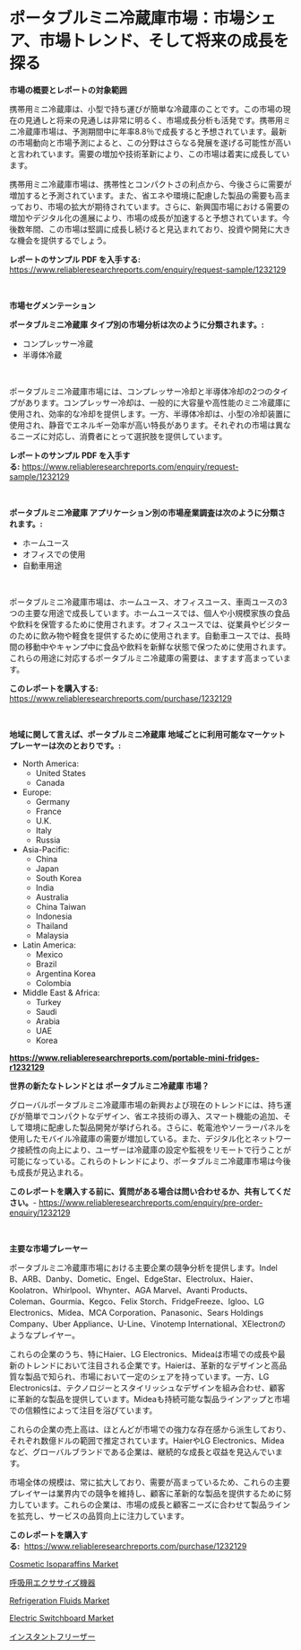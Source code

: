 <p><h1>ポータブルミニ冷蔵庫市場：市場シェア、市場トレンド、そして将来の成長を探る</h1></p><p><strong>市場の概要とレポートの対象範囲</strong></p>
<p><p>携帯用ミニ冷蔵庫は、小型で持ち運びが簡単な冷蔵庫のことです。この市場の現在の見通しと将来の見通しは非常に明るく、市場成長分析も活発です。携帯用ミニ冷蔵庫市場は、予測期間中に年率8.8％で成長すると予想されています。最新の市場動向と市場予測によると、この分野はさらなる発展を遂げる可能性が高いと言われています。需要の増加や技術革新により、この市場は着実に成長しています。</p><p>携帯用ミニ冷蔵庫市場は、携帯性とコンパクトさの利点から、今後さらに需要が増加すると予測されています。また、省エネや環境に配慮した製品の需要も高まっており、市場の拡大が期待されています。さらに、新興国市場における需要の増加やデジタル化の進展により、市場の成長が加速すると予想されています。今後数年間、この市場は堅調に成長し続けると見込まれており、投資や開発に大きな機会を提供するでしょう。</p></p>
<p><strong>レポートのサンプル PDF を入手する:</strong> <a href="https://www.reliableresearchreports.com/enquiry/request-sample/1232129">https://www.reliableresearchreports.com/enquiry/request-sample/1232129</a></p>
<p>&nbsp;</p>
<p><strong>市場セグメンテーション</strong></p>
<p><strong>ポータブルミニ冷蔵庫 タイプ別の市場分析は次のように分類されます。:</strong></p>
<p><ul><li>コンプレッサー冷蔵</li><li>半導体冷蔵</li></ul></p>
<p>&nbsp;</p>
<p><p>ポータブルミニ冷蔵庫市場には、コンプレッサー冷却と半導体冷却の2つのタイプがあります。コンプレッサー冷却は、一般的に大容量や高性能のミニ冷蔵庫に使用され、効率的な冷却を提供します。一方、半導体冷却は、小型の冷却装置に使用され、静音でエネルギー効率が高い特長があります。それぞれの市場は異なるニーズに対応し、消費者にとって選択肢を提供しています。</p></p>
<p><strong>レポートのサンプル PDF を入手する:</strong>&nbsp;<a href="https://www.reliableresearchreports.com/enquiry/request-sample/1232129">https://www.reliableresearchreports.com/enquiry/request-sample/1232129</a></p>
<p>&nbsp;</p>
<p><strong> ポータブルミニ冷蔵庫 アプリケーション別の市場産業調査は次のように分類されます。:</strong></p>
<p><ul><li>ホームユース</li><li>オフィスでの使用</li><li>自動車用途</li></ul></p>
<p>&nbsp;</p>
<p><p>ポータブルミニ冷蔵庫市場は、ホームユース、オフィスユース、車両ユースの3つの主要な用途で成長しています。ホームユースでは、個人や小規模家族の食品や飲料を保管するために使用されます。オフィスユースでは、従業員やビジターのために飲み物や軽食を提供するために使用されます。自動車ユースでは、長時間の移動中やキャンプ中に食品や飲料を新鮮な状態で保つために使用されます。これらの用途に対応するポータブルミニ冷蔵庫の需要は、ますます高まっています。</p></p>
<p><strong>このレポートを購入する:</strong>&nbsp; <a href="https://www.reliableresearchreports.com/purchase/1232129">https://www.reliableresearchreports.com/purchase/1232129</a></p>
<p>&nbsp;</p>
<p><strong>地域に関して言えば、ポータブルミニ冷蔵庫 地域ごとに利用可能なマーケットプレーヤーは次のとおりです。:</strong></p>
<p><ul>
    <li>
        North America:
        <ul>
            <li>United States</li>
            <li>Canada</li>
        </ul>
    </li>
    <li>
        Europe:
        <ul>
            <li>Germany</li>
            <li>France</li>
            <li>U.K.</li>
            <li>Italy</li>
            <li>Russia</li>
        </ul>
    </li>
    <li>
        Asia-Pacific:
        <ul>
            <li>China</li>
            <li>Japan</li>
            <li>South Korea</li>
            <li>India</li>
            <li>Australia</li>
            <li>China Taiwan</li>
            <li>Indonesia</li>
            <li>Thailand</li>
            <li>Malaysia</li>
        </ul>
    </li>
    <li>
        Latin America:
        <ul>
            <li>Mexico</li>
            <li>Brazil</li>
            <li>Argentina Korea</li>
            <li>Colombia</li>
        </ul>
    </li>
    <li>
        Middle East & Africa:
        <ul>
            <li>Turkey</li>
            <li>Saudi</li>
            <li>Arabia</li>
            <li>UAE</li>
            <li>Korea</li>
        </ul>
    </li>
    </ul></p>
<p><strong><a href="https://www.reliableresearchreports.com/portable-mini-fridges-r1232129">https://www.reliableresearchreports.com/portable-mini-fridges-r1232129</a></strong>&nbsp;</p>
<p><strong>世界の新たなトレンドとは ポータブルミニ冷蔵庫 市場？</strong></p>
<p><p>グローバルポータブルミニ冷蔵庫市場の新興および現在のトレンドには、持ち運びが簡単でコンパクトなデザイン、省エネ技術の導入、スマート機能の追加、そして環境に配慮した製品開発が挙げられる。さらに、乾電池やソーラーパネルを使用したモバイル冷蔵庫の需要が増加している。また、デジタル化とネットワーク接続性の向上により、ユーザーは冷蔵庫の設定や監視をリモートで行うことが可能になっている。これらのトレンドにより、ポータブルミニ冷蔵庫市場は今後も成長が見込まれる。</p></p>
<p><strong>このレポートを購入する前に、質問がある場合は問い合わせるか、共有してください。</strong>- <a href="https://www.reliableresearchreports.com/enquiry/pre-order-enquiry/1232129">https://www.reliableresearchreports.com/enquiry/pre-order-enquiry/1232129</a></p>
<p>&nbsp;</p>
<p><strong>主要な市場プレーヤー</strong></p>
<p><p>ポータブルミニ冷蔵庫市場における主要企業の競争分析を提供します。Indel B、ARB、Danby、Dometic、Engel、EdgeStar、Electrolux、Haier、Koolatron、Whirlpool、Whynter、AGA Marvel、Avanti Products、Coleman、Gourmia、Kegco、Felix Storch、FridgeFreeze、Igloo、LG Electronics、Midea、MCA Corporation、Panasonic、Sears Holdings Company、Uber Appliance、U-Line、Vinotemp International、XElectronのようなプレイヤー。 </p><p>これらの企業のうち、特にHaier、LG Electronics、Mideaは市場での成長や最新のトレンドにおいて注目される企業です。Haierは、革新的なデザインと高品質な製品で知られ、市場において一定のシェアを持っています。一方、LG Electronicsは、テクノロジーとスタイリッシュなデザインを組み合わせ、顧客に革新的な製品を提供しています。Mideaも持続可能な製品ラインアップと市場での信頼性によって注目を浴びています。</p><p>これらの企業の売上高は、ほとんどが市場での強力な存在感から派生しており、それぞれ数億ドルの範囲で推定されています。HaierやLG Electronics、Mideaなど、グローバルブランドである企業は、継続的な成長と収益を見込んでいます。</p><p>市場全体の規模は、常に拡大しており、需要が高まっているため、これらの主要プレイヤーは業界内での競争を維持し、顧客に革新的な製品を提供するために努力しています。これらの企業は、市場の成長と顧客ニーズに合わせて製品ラインを拡充し、サービスの品質向上に注力しています。</p></p>
<p><strong>このレポートを購入する:</strong>&nbsp;&nbsp;<a href="https://www.reliableresearchreports.com/purchase/1232129">https://www.reliableresearchreports.com/purchase/1232129</a></p>
<p><p><a href="https://issuu.com/reportprime-2/docs/cosmetic-isoparaffins-market-size-2030.pptx">Cosmetic Isoparaffins Market</a></p><p><a href="https://github.com/roulaayoub-saad/Market-Research-Report-List-1/blob/main/906832622333.md">呼吸用エクササイズ機器</a></p><p><a href="https://issuu.com/reportprime-2/docs/refrigeration-fluids-market-size-2030.pptx">Refrigeration Fluids Market</a></p><p><a href="https://github.com/arionmp/Market-Research-Report-List-2/blob/main/electric-switchboard-market.md">Electric Switchboard Market</a></p><p><a href="https://github.com/schmahlson/Market-Research-Report-List-1/blob/main/537971922334.md">インスタントフリーザー</a></p></p>